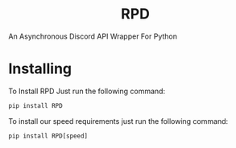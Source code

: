 <h1 align="center">RPD</h1>

An Asynchronous Discord API Wrapper For Python

# Installing

To Install RPD Just run the following command:

```py
pip install RPD
```

To install our speed requirements just run the following command:

```py
pip install RPD[speed]
```

